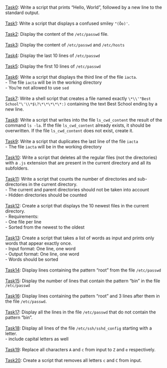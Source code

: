 [Task0](./0-hello_world): Write a script that prints “Hello, World”, followed by a new line to the standard output.<br></br>
[Task1](./1-confused_smiley): Write a script that displays a confused smiley `"(Ôo)'`.<br><br>
[Task2](./2-hellofile): Display the content of the `/etc/passwd` file.<br><br>
[Task3](./3-twofiles): Display the content of `/etc/passwd` and `/etc/hosts`<br><br>
[Task4](./4-lastlines): Display the last 10 lines of `/etc/passwd`<br><br>
[Task5](./5-firstlines): Display the first 10 lines of `/etc/passwd`<br><br>
[Task6](./third_line): Write a script that displays the third line of the file `iacta`.<br>
	- The file `iacta` will be in the working directory<br>
	- You’re not allowed to use `sed`<br><br>
[Task7](./7-file):  Write a shell script that creates a file named exactly `\*\\'"Best School"\'\\*$\?\*\*\*\*\*:)` containing the text Best School ending by a new line.<br><br>
[Task8](./8-cwd_state): Write a script that writes into the file `ls_cwd_content` the result of the command `ls -la`. If the file `ls_cwd_content` already exists, it should be overwritten. If the file `ls_cwd_content` does not exist, create it.<br><br>
[Task9](./duplicate_last_line): Write a script that duplicates the last line of the file `iacta`<br>
	- The file `iacta` will be in the working directory<br><br>
[Task10](./10-no_more_js): Write a script that deletes all the regular files (not the directories) with a `.js` extension that are present in the current directory and all its subfolders.<br><br>
[Task11](./11-directories): Write a script that counts the number of directories and sub-directories in the current directory.<br>
	- The current and parent directories should not be taken into account<br>
	- Hidden directories should be counted<br><br>
[Task12](./12-newest_files): Create a script that displays the 10 newest files in the current directory.<br>
	- Requirements:<br>
	- One file per line<br>
	- Sorted from the newest to the oldest<br><br>
[Task13](./13-unique): Create a script that takes a list of words as input and prints only words that appear exactly once.<br>
	- Input format: One line, one word<br>
	- Output format: One line, one word<br>
	- Words should be sorted<br><br>
[Task14](./14-findthatword): Display lines containing the pattern “root” from the file `/etc/passwd`<br><br>
[Task15](./15-countthatword): Display the number of lines that contain the pattern “bin” in the file `/etc/passwd`<br><br>
[Task16](./16-whatsnext): Display lines containing the pattern “root” and 3 lines after them in the file `/etc/passwd`.<br><br>
[Task17](./17-hidethisword): Display all the lines in the file `/etc/passwd` that do not contain the pattern “bin”.<br><br>
[Task18](./letteronly): Display all lines of the file `/etc/ssh/sshd_config` starting with a letter.<br>
	- include capital letters as well<br><br>
[Task19](./19-AZ): Replace all characters `A` and `c` from input to `Z` and `e` respectively.<br><br>
[Task20](./20-hiago): Create a script that removes all letters `c` and `C` from input.<br><br>
